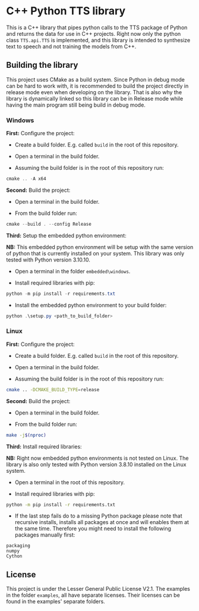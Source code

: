 # C++ Python TTS library

This is a C++ library that pipes python calls to the TTS package of Python and returns the data for use in C++ projects. Right now only the python class `TTS.api.TTS` is implemented, and this library is intended to synthesize text to speech and not training the models from C++.

## Building the library

This project uses CMake as a build system. Since Python in debug mode can be hard to work with, it is recommended to build the project directly in release mode even when developing on the library. That is also why the library is dynamically linked so this library can be in Release mode while having the main program still being build in debug mode.

### Windows

**First:** Configure the project:

- Create a build folder. E.g. called `build` in the root of this repository.

- Open a terminal in the build folder.

- Assuming the build folder is in the root of this repository run:

```powershell
cmake .. -A x64
```

**Second:** Build the project:

- Open a terminal in the build folder.

- From the build folder run:

```powershell
cmake --build . --config Release
```

**Third:** Setup the embedded python environment:

**NB:** This embedded python environment will be setup with the same version of python that is currently installed on your system. This library was only tested with Python version 3.10.10.

- Open a terminal in the folder `embedded\windows`.

- Install required libraries with pip:

```powershell
python -m pip install -r requirements.txt
```

- Install the embedded python environment to your build folder:

```powershell
python .\setup.py <path_to_build_folder>
```

### Linux

**First:** Configure the project:

- Create a build folder. E.g. called `build` in the root of this repository.

- Open a terminal in the build folder.

- Assuming the build folder is in the root of this repository run:

```bash
cmake .. -DCMAKE_BUILD_TYPE=release
```

**Second:** Build the project:

- Open a terminal in the build folder.

- From the build folder run:

```bash
make -j$(nproc)
```

**Third:** Install required libraries:

**NB:** Right now embedded python environments is not tested on Linux. The library is also only tested with Python version 3.8.10 installed on the Linux system.

- Open a terminal in the root of this repository.

- Install required libraries with pip:

```bash
python -m pip install -r requirements.txt
```

- If the last step fails do to a missing Python package please note that recursive installs, installs all packages at once and will enables them at the same time. Therefore you might need to install the following packages manually first:

```
packaging
numpy
Cython
```

## License

This project is under the Lesser General Public License V2.1. The examples in the folder `examples`, all have separate licenses. Their licenses can be found in the examples' separate folders.
